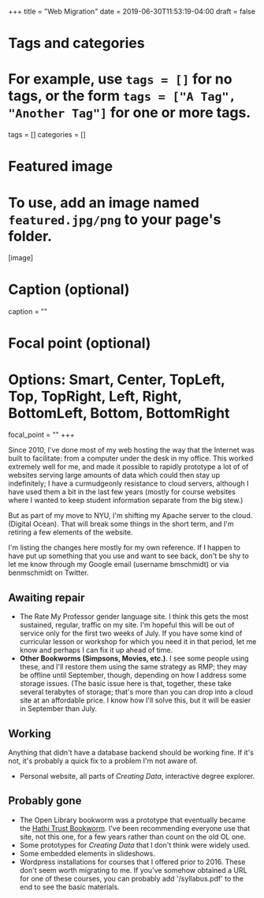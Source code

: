 +++
title = "Web Migration"
date = 2019-06-30T11:53:19-04:00
draft = false

# Tags and categories
# For example, use `tags = []` for no tags, or the form `tags = ["A Tag", "Another Tag"]` for one or more tags.
tags = []
categories = []

# Featured image
# To use, add an image named `featured.jpg/png` to your page's folder. 
[image]
  # Caption (optional)
  caption = ""

  # Focal point (optional)
  # Options: Smart, Center, TopLeft, Top, TopRight, Left, Right, BottomLeft, Bottom, BottomRight
  focal_point = ""
+++

Since 2010, I've done most of my web hosting the way that the Internet was built to facilitate: from a computer
under the desk in my office. This worked extremely well for me, and made it possible to rapidly prototype a lot of of websites
serving large amounts of data
which could then stay up indefinitely; I have a curmudgeonly resistance to cloud servers, although I have used them a bit in the last
few years (mostly for course websites where I wanted to keep student information separate from the big stew.)

But as part of my move to NYU, I'm shifting my Apache server to the cloud. (Digital Ocean). That will break some things in the short term, and I'm retiring a few elements of the website.

I'm listing the changes here mostly for my own reference. If I happen to have put up something that you use and want to see back, don't be shy to let me know through my Google email (username bmschmidt) or via benmschmidt on Twitter.


## Awaiting repair

* The Rate My Professor gender language site. I think this gets the most sustained, regular, traffic on my site.
  I'm hopeful this will be out of service only for the first two weeks of July. If you have some kind of curricular lesson or workshop
  for which you need it in that period, let me know and perhaps I can fix it up ahead of time.
* **Other Bookworms (Simpsons, Movies, etc.)**. I see some people using these, and I'll restore them using the same strategy as RMP; they may be offline until September, though, depending on how I address some storage issues. (The basic issue here is that, together, these take several terabytes of storage; that's more than you can drop into a cloud site at an affordable price. I know how I'll solve this, but it will be easier in September than July.

## Working

Anything that didn't have a database backend should be working fine. If it's not, it's probably a quick fix to a problem I'm not aware of.

* Personal website, all parts of *Creating Data*, interactive degree explorer.

## Probably gone

* The Open Library bookworm was a prototype that eventually became the [Hathi Trust Bookworm](https://bookworm.htrc.illinois.edu/develop). I've been recommending everyone use that site, not this one, for a few years rather than count on the old OL one.
* Some prototypes for *Creating Data* that I don't think were widely used.
* Some embedded elements in slideshows.  
* Wordpress installations for courses that I offered prior to 2016. These don't seem worth migrating to me. If you've somehow obtained a URL for one of these courses, you can probably add '/syllabus.pdf' to the end to see the basic materials.
